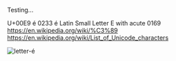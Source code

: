 Testing...

U+00E9	é	0233	&eacute;	Latin Small Letter E with acute	0169
https://en.wikipedia.org/wiki/%C3%89
https://en.wikipedia.org/wiki/List_of_Unicode_characters

![letter-é](uploads/2effe88e1dacc1c4e570fed3cddb8317/letter-é.png)